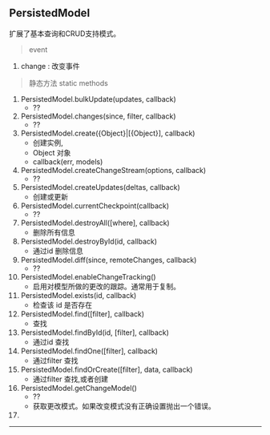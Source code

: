 ## PersistedModel
扩展了基本查询和CRUD支持模式。

> event

1. change : 改变事件

> 静态方法 static methods

1. PersistedModel.bulkUpdate(updates, callback)
    - ??
2. PersistedModel.changes(since, filter, callback)
    - ??
3. PersistedModel.create({Object}|[{Object}], callback)
    - 创建实例,
    - Object 对象
    - callback(err, models)
4. PersistedModel.createChangeStream(options, callback)
    - ??
5. PersistedModel.createUpdates(deltas, callback)
    - 创建或更新
6. PersistedModel.currentCheckpoint(callback)
    - ??
7. PersistedModel.destroyAll([where], callback)
    - 删除所有信息
8. PersistedModel.destroyById(id, callback)
    - 通过id 删除信息
9. PersistedModel.diff(since, remoteChanges, callback)
    - ??
10. PersistedModel.enableChangeTracking()
    - 启用对模型所做的更改的跟踪。通常用于复制。
11. PersistedModel.exists(id, callback)
    - 检查该 id 是否存在
12. PersistedModel.find([filter], callback)
    - 查找
13. PersistedModel.findById(id, [filter], callback)
    - 通过id 查找
14. PersistedModel.findOne([filter], callback)
    - 通过filter 查找
15. PersistedModel.findOrCreate([filter], data, callback)
    - 通过filter 查找,或者创建
16. PersistedModel.getChangeModel()
    - ??
    - 获取更改模式。如果改变模式没有正确设置抛出一个错误。
17. 















- - - -
